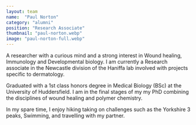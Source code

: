 ```yaml
---
layout: team
name:  "Paul Norton"
category: "alumni"
position: "Research Associate"
thumbnail: "paul-norton.webp"
image: "paul-norton-full.webp"
---
```

A researcher with a curious mind and a strong interest in Wound healing, Immunology and Developmental biology. I am currently a Research associate in the Newcastle division of the Haniffa lab involved with projects specific to dermatology. 

Graduated with a 1st class honors degree in Medical Biology (BSc) at the University of Huddersfield. I am in the final stages of my my PhD combining the disciplines of wound healing and polymer chemistry. 

In my spare time, I enjoy hiking taking on challenges such as the Yorkshire 3 peaks, Swimming, and travelling with my partner. 